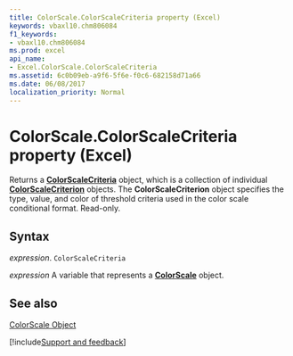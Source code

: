 ```yaml
---
title: ColorScale.ColorScaleCriteria property (Excel)
keywords: vbaxl10.chm806084
f1_keywords:
- vbaxl10.chm806084
ms.prod: excel
api_name:
- Excel.ColorScale.ColorScaleCriteria
ms.assetid: 6c0b09eb-a9f6-5f6e-f0c6-682158d71a66
ms.date: 06/08/2017
localization_priority: Normal
---
```



# ColorScale.ColorScaleCriteria property (Excel)

Returns a  **[ColorScaleCriteria](Excel.ColorScaleCriteria.md)** object, which is a collection of individual **[ColorScaleCriterion](Excel.ColorScaleCriterion.md)** objects. The **ColorScaleCriterion** object specifies the type, value, and color of threshold criteria used in the color scale conditional format. Read-only.


## Syntax

_expression_. `ColorScaleCriteria`

_expression_ A variable that represents a **[ColorScale](Excel.ColorScale.md)** object.


## See also


[ColorScale Object](Excel.ColorScale.md)

[!include[Support and feedback](~/includes/feedback-boilerplate.md)]